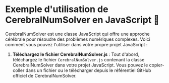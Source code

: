 # Exemple d'utilisation de CerebralNumSolver en JavaScript 🚀

CerebralNumSolver est une classe JavaScript qui offre une approche cérébrale pour résoudre des problèmes numériques complexes. Voici comment vous pouvez l'utiliser dans votre propre projet JavaScript :

1. **Téléchargez le fichier CerebralNumSolver.js** : Tout d'abord, téléchargez le fichier `CerebralNumSolver.js` contenant la classe CerebralNumSolver dans votre projet JavaScript. Vous pouvez le copier-coller dans un fichier ou le télécharger depuis le référentiel GitHub officiel de CerebralNumSolver.